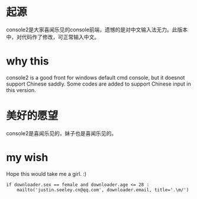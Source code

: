 # 起源
console2是大家喜闻乐见的console前端，遗憾的是对中文输入法无力。此版本中，对代码作了修改，可正常输入中文。

# why this
console2 is a good front for windows default cmd console, but it doesnot support Chinese saddly. Some codes are added to support Chinese input in
this version.


# 美好的愿望
console2是喜闻乐见的，妹子也是喜闻乐见的。

# my wish
Hope this would take me a girl. :)

	if downloader.sex == female and downloader.age <= 28 :
		mailto('justin.seeley.cn@qq.com', downloader.email, title='.\m/')


